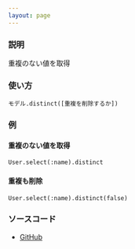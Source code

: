 ```yaml
---
layout: page
---
```

### 説明
重複のない値を取得

### 使い方
    モデル.distinct([重複を削除するか])

### 例
#### 重複のない値を取得
    User.select(:name).distinct

#### 重複も削除
    User.select(:name).distinct(false)

### ソースコード
* [GitHub](https://github.com/rails/rails/blob/f33d52c95217212cbacc8d5e44b5a8e3cdc6f5b3/activerecord/lib/active_record/relation/query_methods.rb#L883)